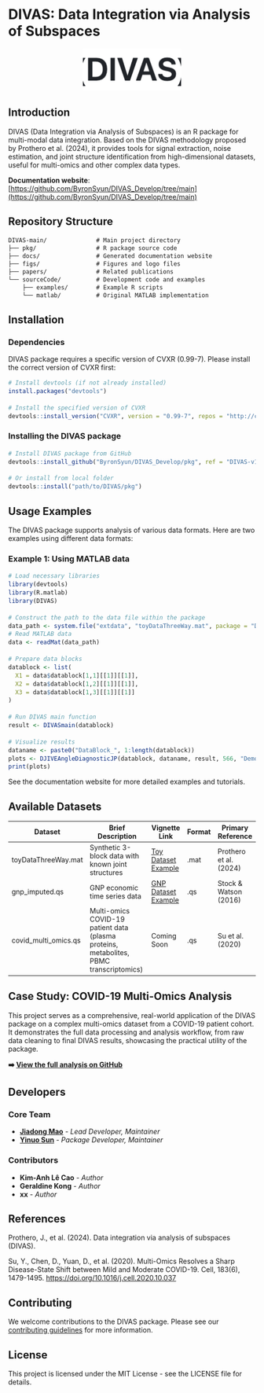 # DIVAS: Data Integration via Analysis of Subspaces

<p align="center">
<img src="man/figures/DIVAS_logo.png" width="200" alt="DIVAS Logo">
</p>

## Introduction

DIVAS (Data Integration via Analysis of Subspaces) is an R package for multi-modal data integration. Based on the DIVAS methodology proposed by Prothero et al. (2024), it provides tools for signal extraction, noise estimation, and joint structure identification from high-dimensional datasets, useful for multi-omics and other complex data types.

**Documentation website**: [https://github.com/ByronSyun/DIVAS_Develop/tree/main](https://github.com/ByronSyun/DIVAS_Develop/tree/main)

## Repository Structure

```
DIVAS-main/              # Main project directory
├── pkg/                 # R package source code
├── docs/                # Generated documentation website
├── figs/                # Figures and logo files
├── papers/              # Related publications
└── sourceCode/          # Development code and examples
    ├── examples/        # Example R scripts
    └── matlab/          # Original MATLAB implementation
```

## Installation

### Dependencies

DIVAS package requires a specific version of CVXR (0.99-7). Please install the correct version of CVXR first:

```R
# Install devtools (if not already installed)
install.packages("devtools")

# Install the specified version of CVXR
devtools::install_version("CVXR", version = "0.99-7", repos = "http://cran.us.r-project.org")
```

### Installing the DIVAS package

```R
# Install DIVAS package from GitHub
devtools::install_github("ByronSyun/DIVAS_Develop/pkg", ref = "DIVAS-v1")

# Or install from local folder
devtools::install("path/to/DIVAS/pkg")
```

## Usage Examples

The DIVAS package supports analysis of various data formats. Here are two examples using different data formats:

### Example 1: Using MATLAB data

```R
# Load necessary libraries
library(devtools)
library(R.matlab)
library(DIVAS)

# Construct the path to the data file within the package
data_path <- system.file("extdata", "toyDataThreeWay.mat", package = "DIVAS")
# Read MATLAB data
data <- readMat(data_path)

# Prepare data blocks
datablock <- list(
  X1 = data$datablock[1,1][[1]][[1]],
  X2 = data$datablock[1,2][[1]][[1]],
  X3 = data$datablock[1,3][[1]][[1]]
)

# Run DIVAS main function
result <- DIVASmain(datablock)

# Visualize results
dataname <- paste0("DataBlock_", 1:length(datablock))
plots <- DJIVEAngleDiagnosticJP(datablock, dataname, result, 566, "Demo")
print(plots)
```

See the documentation website for more detailed examples and tutorials.

## Available Datasets

| Dataset             | Brief Description                                  | Vignette Link                                                                                              | Format | Primary Reference      |
|---------------------|----------------------------------------------------|------------------------------------------------------------------------------------------------------------|--------|------------------------|
| toyDataThreeWay.mat | Synthetic 3-block data with known joint structures | [Toy Dataset Example](https://byronsyun.github.io/DIVAS_Develop/articles/DIVAS_Toy_Dataset_Example.html)       | .mat   | Prothero et al. (2024) |
| gnp_imputed.qs      | GNP economic time series data                      | [GNP Dataset Example](https://byronsyun.github.io/DIVAS_Develop/articles/DIVAS_GNP_Dataset_Example.html) | .qs    | Stock & Watson (2016)  |
| covid_multi_omics.qs | Multi-omics COVID-19 patient data (plasma proteins, metabolites, PBMC transcriptomics) | Coming Soon                                                                                                | .qs    | Su et al. (2020)       |

## Case Study: COVID-19 Multi-Omics Analysis

This project serves as a comprehensive, real-world application of the DIVAS package on a complex multi-omics dataset from a COVID-19 patient cohort. It demonstrates the full data processing and analysis workflow, from raw data cleaning to final DIVAS results, showcasing the practical utility of the package.

**➡️ [View the full analysis on GitHub](https://github.com/ByronSyun/DIVAS_COVID19_Analysis)**

## Developers

### Core Team

* **[Jiadong Mao](https://github.com/jiadongm)** - *Lead Developer, Maintainer*
* **[Yinuo Sun](https://github.com/ByronSyun)** - *Package Developer, Maintainer*

### Contributors

* **Kim-Anh Lê Cao** - *Author*
* **Geraldine Kong** - *Author*
* **xx** - *Author*

## References

Prothero, J., et al. (2024). Data integration via analysis of subspaces (DIVAS).

Su, Y., Chen, D., Yuan, D., et al. (2020). Multi-Omics Resolves a Sharp Disease-State Shift between Mild and Moderate COVID-19. Cell, 183(6), 1479-1495. https://doi.org/10.1016/j.cell.2020.10.037

## Contributing

We welcome contributions to the DIVAS package. Please see our [contributing guidelines](https://byronsyun.github.io/DIVAS_Develop/articles/contributing.html) for more information.

## License

This project is licensed under the MIT License - see the LICENSE file for details.

